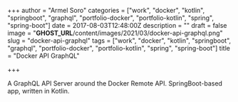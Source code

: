 +++
author = "Armel Soro"
categories = ["work", "docker", "kotlin", "springboot", "graphql", "portfolio-docker", "portfolio-kotlin", "spring", "spring-boot"]
date = 2017-08-03T12:48:00Z
description = ""
draft = false
image = "__GHOST_URL__/content/images/2021/03/docker-api-graphql.png"
slug = "docker-api-graphql"
tags = ["work", "docker", "kotlin", "springboot", "graphql", "portfolio-docker", "portfolio-kotlin", "spring", "spring-boot"]
title = "Docker API GraphQL"

+++


A GraphQL API Server around the Docker Remote API. SpringBoot-based app, written in Kotlin.

